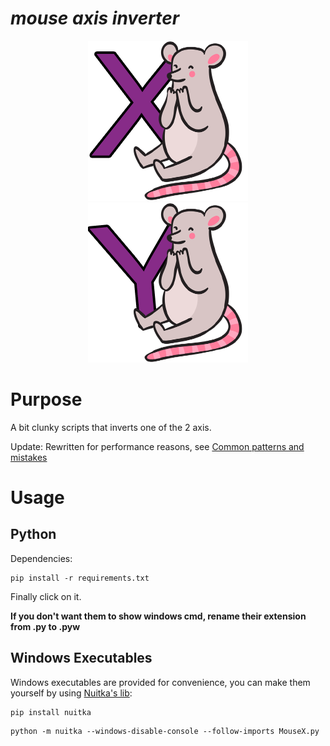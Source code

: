 # ***mouse axis inverter***
<p align="center">
  <img src="/icons/iconX.png" />
  <img src="/icons/iconY.png" />
</p>

# Purpose
A bit clunky scripts that inverts one of the 2 axis. 

Update: Rewritten for performance reasons, see [Common patterns and mistakes](https://github.com/boppreh/keyboard#common-patterns-and-mistakes)

# Usage 
## Python
Dependencies:
```shell
pip install -r requirements.txt
```
Finally click on it. 

**If you don't want them to show windows cmd, rename their extension from .py to .pyw**

## Windows Executables 
Windows executables are provided for convenience, you can make them yourself by using [Nuitka's lib](https://nuitka.net/doc/user-manual.html):
```shell 
pip install nuitka
```
```shell
python -m nuitka --windows-disable-console --follow-imports MouseX.py
```